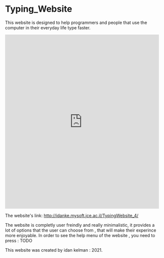 # Typing_Website

This website is designed to help programmers and people that use the computer
in their everyday life type faster. 


<iframe src="https://www.linkedin.com/embed/feed/update/urn:li:ugcPost:6857845060738813952" height="570" width="504" frameborder="0" allowfullscreen="" title="Embedded post"></iframe>

The website's link:  http://idanke.mysoft.jce.ac.il/TypingWebsite_4/

The website is completly user freindly and really minimalistic, it provides 
a lot of options that the user can choose from , that will make their 
experince more enjoyable.
In order to see the help menu of the website , you need to press : TODO

This website was created by idan kelman : 2021. 
 
